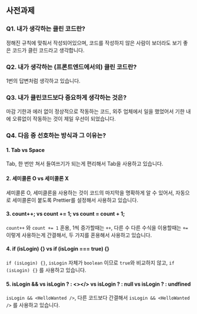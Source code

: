 ## 사전과제
### Q1. 내가 생각하는 클린 코드란?
정해진 규칙에 맞춰서 작성되어있으며, 코드를 작성하지 않은 사람이 보더라도 보기 좋은 코드가 클린 코드라고 생각합니다.

### Q2. 내가 생각하는 (프론트엔드에서의) 클린 코드란?
1번의 답변처럼 생각하고 있습니다.

### Q3. 내가 클린코드보다 중요하게 생각하는 것은?
마감 기한과 에러 없이 정상적으로 작동하는 코드, 외주 업체에서 일을 했었어서 기한 내에 오류없이 작동하는 것이 제일 우선이 되었습니다.

### Q4. 다음 중 선호하는 방식과 그 이유는?
#### 1. Tab vs Space 
Tab, 한 번만 쳐서 들여쓰기가 되는게 편리해서 Tab을 사용하고 있습니다.

#### 2. 세미콜론 O vs 세미콜론 X 
세미콜론 O, 세미클론을 사용하는 것이 코드의 마지막을 명확하게 알 수 있어서, 자동으로 세미콜론이 붙도록 Prettier를 설정해서 사용하고 있습니다.

#### 3. count++; vs count += 1; vs count = count + 1;
`count++` 와 `count += 1` 혼용, 1씩 증가할때는 `++`, 다른 수 다른 수식을 이용할때는 `+=` 이렇게 사용하는게 간결해서, 두 가지를 혼용해서 사용하고 있습니다.

####  4. if (isLogin) {} vs if (isLogin === true) {} 
`if (isLogin) {}`, `isLogin` 자체가 `boolean` 이므로 `true`와 비교하지 않고, `if (isLogin) {}` 를 사용하고 있습니다.

#### 5. isLogin && <HelloWanted /> vs isLogin ? <HelloWanted /> : <></> vs isLogin ? <HelloWanted /> : null vs isLogin ? <HelloWanted /> : undfined 
`isLogin && <HelloWanted />`, 다른 코드보다 간결해서 `isLogin && <HelloWanted />` 를 사용하고 있습니다.
